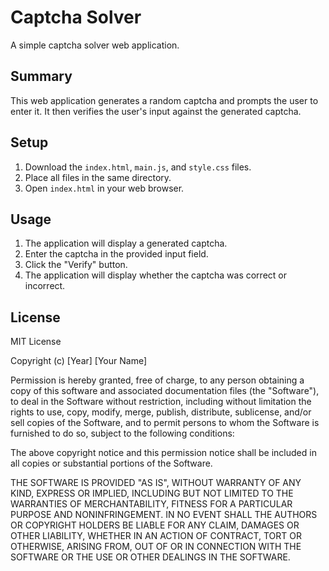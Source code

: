 # Captcha Solver

A simple captcha solver web application.

## Summary

This web application generates a random captcha and prompts the user to enter it. It then verifies the user's input against the generated captcha.

## Setup

1.  Download the `index.html`, `main.js`, and `style.css` files.
2.  Place all files in the same directory.
3.  Open `index.html` in your web browser.

## Usage

1.  The application will display a generated captcha.
2.  Enter the captcha in the provided input field.
3.  Click the "Verify" button.
4.  The application will display whether the captcha was correct or incorrect.

## License

MIT License

Copyright (c) [Year] [Your Name]

Permission is hereby granted, free of charge, to any person obtaining a copy
of this software and associated documentation files (the "Software"), to deal
in the Software without restriction, including without limitation the rights
to use, copy, modify, merge, publish, distribute, sublicense, and/or sell
copies of the Software, and to permit persons to whom the Software is
furnished to do so, subject to the following conditions:

The above copyright notice and this permission notice shall be included in all
copies or substantial portions of the Software.

THE SOFTWARE IS PROVIDED "AS IS", WITHOUT WARRANTY OF ANY KIND, EXPRESS OR
IMPLIED, INCLUDING BUT NOT LIMITED TO THE WARRANTIES OF MERCHANTABILITY,
FITNESS FOR A PARTICULAR PURPOSE AND NONINFRINGEMENT. IN NO EVENT SHALL THE
AUTHORS OR COPYRIGHT HOLDERS BE LIABLE FOR ANY CLAIM, DAMAGES OR OTHER
LIABILITY, WHETHER IN AN ACTION OF CONTRACT, TORT OR OTHERWISE, ARISING FROM,
OUT OF OR IN CONNECTION WITH THE SOFTWARE OR THE USE OR OTHER DEALINGS IN THE
SOFTWARE.
